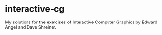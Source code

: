 # interactive-cg
My solutions for the exercises of Interactive Computer Graphics by Edward Angel and Dave Shreiner.
